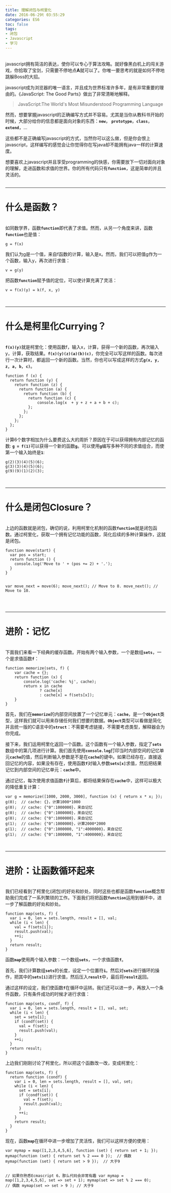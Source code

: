 ```yaml
---
title: 理解闭包与柯里化 
date: 2016-06-29t 03:55:29
categories: ES6
toc: false
tags:
- 闭包
- Javascript
- 学习
---
```


<p><br>javascript拥有简洁的表达，使你可以专心于算法攻略。就好像黑白机上的闯关游戏，你拾取了宝剑，只需要不停地点<strong>A</strong>就可以了。你唯一要思考的就是如何不停地跳躲Boss的大招。</p>
<p>javascript成为浏览器的唯一语言，并且成为世界标准许多年，是有非常重要的理由的。《JavaScript: The Good Parts》做出了非常清晰地解释。</p>
<blockquote>
    <p> JavaScript:The World's Most Misunderstood Programming Language</p>
</blockquote>
<p>然而，想要掌握javascript的正确编写方式并不容易。尤其是当你从教科书开始的时候，大部分给你的信息都是面向对象的东西：<strong><code>new</code></strong>， <strong><code>prototype</code></strong>，<strong><code>class</code></strong>，<strong><code>extend</code></strong>，...
    </p>
<p>这些都不是正确编写javascript的方式，当然你可以这么做，但是你会恨上javascript，这样编写的感觉会让你觉得你在写java却不能拥有java一样的计算速度。</p>
<p>想要喜欢上javascript并且享受programming的快感，你需要放下一切对面向对象的理解，走进函数和求值的世界。你的所有代码只有<strong><code>function</code></strong>，这是简单的并且灵活的。<br><br></p>
<hr>
<h1>什么是函数？</h1>
<p><br>如同数学界，函数<strong><code>function</code></strong>即代表了求值。然而，从另一个角度来讲，函数<strong><code>function</code></strong>也是值：</p>
<pre><code>g = f(x)</code></pre>
<p>我们认为g是一个值，来自f函数的计算，输入是x。然而，我们可以把值g作为一个函数，输入y，再次进行求值：</p>
<pre><code>v = g(y)</code></pre>
<p>把函数<strong><code>function</code></strong>赋予值的定位，可以使计算充满了灵活：</p>
<pre><code>v = f(x)(y) = k(f, x, y)</code></pre>
<p><br></p>
<hr>
<h1>什么是柯里化Currying？</h1>
<p><br><strong><code>f(x)(y)</code></strong>就是柯里化：使用函数f，输入x，计算，获得一个新的函数，再次输入y，计算，获取结果。<strong><code>f(x)(y)(z)(a)(b)(c)</code></strong>，你完全可以写这样的函数。每次进行一次计算时，都返回一个新的函数。当然，你也可以写成这样的方式<strong><code>g(x, y, z, a, b, c)</code></strong>。</p>
<pre><code>function f (x) {
  return function (y) {
    return function (z) {
      return function (a) {
        return function (b) {
          return function (c) {
              console.log(x  + y + z + a + b + c);
          };
        };
      };
    };
  };
}</code></pre>
<p>计算6个数字相加为什么要费这么大的周折？原因在于可以获得拥有内部记忆的函数: <strong><code>g = f(1)</code></strong>可以获得一个新的函数<strong><code>g</code></strong>。可以使用<strong><code>g</code></strong>编写多种不同的求值组合，而使第一个输入始终是<strong><code>1</code></strong>:</p>
<pre><code>g(2)(3)(4)(5)(6);
g(3)(3)(4)(5)(6);
g(9)(9)(1)(2)(3);</code></pre>
<p><br></p>
<hr>
<h1>什么是闭包Closure？</h1>
<p><br>上边的函数就是闭包，确切的说，利用柯里化机制的函数<strong><code>function</code></strong>就是闭包函数。通过柯里化，获取一个拥有记忆功能的函数，简化后续的多种计算操作，这就是闭包。</p>
<pre><code>function move(start) {
  var pos = start;
  return function () {
    console.log('Move to ' + (pos += 2) + '.');
  }
}

var move_next = move(6); 
move_next();  // Move to 8. 
move_next();  // Move to 10.</code></pre>
<p><br></p>
<hr>
<h1>进阶：记忆</h1>
<p><br>下面我们来看一下经典的缓存函数。开始有两个输入参数，一个是数组<strong><code>sets</code></strong>，一个是求值函数<strong><code>f</code></strong>：</p>
<pre><code>function memorize(sets, f) {
    var cache = {}; 
    return function (x) { 
        console.log('cache: %j', cache);
        return x in cache
               ? cache[x]
               : cache[x] = f(sets[x]);
    }
}</code></pre>
<p>首先，我们在<strong><code>memorize</code></strong>的内部空间放置了一个记忆单元：<strong><code>cache</code></strong>，是一个<strong><code>Object</code></strong>类型，这样我们就可以用来存储任何我们想要的数据。<strong><code>Object</code></strong>类型可以看做是简化并且统一版的C语言中的<strong><code>struct</code></strong>：不需要考虑链接，不需要考虑类型，解释器会为你完成。</p>
<p>接下来，我们运用柯里化返回一个函数。这个函数有一个输入参数，指定了<strong><code>sets</code></strong>数组中的第几项进行计算。我们首先使用<strong><code>console.log</code></strong>打印当时内部空间的记忆单元<strong><code>cache</code></strong>的值，然后判断输入参数是不是在<strong><code>cache</code></strong>的键中。如果已经存在，直接返回记忆的内容，如果没有存在，使用函数<strong><code>f</code></strong>对输入参数<strong><code>sets[x]</code></strong>求值，然后把结果记忆到内部空间的记忆单元：<strong><code>cache</code></strong>中。</p>
<p>通过记忆，每次使用求值函数<strong><code>f</code></strong>计算后，都将结果保存在<strong><code>cache</code></strong>中，这样可以极大的降低重复计算：</p>
<pre><code>var g = memorize([1000, 2000, 3000], function (x) { return x * x; });
g(0);  // cache: {}，计算1000*1000
g(0);  // cache: {"0":1000000}，来自记忆
g(0);  // cache: {"0":1000000}，来自记忆
g(0);  // cache: {"0":1000000}，来自记忆
g(1);  // cache: {"0":1000000}，计算2000*2000
g(1);  // cache: {"0":1000000, "1":4000000}，来自记忆
g(1);  // cache: {"0":1000000, "1":4000000}，来自记忆</code></pre>
<p><br></p>
<hr>
<h1>进阶：让函数循环起来</h1>
<p><br>我们已经看到了柯里化(闭包)的好处和妙处，同时这些也都是函数<strong><code>function</code></strong>概念帮助我们完成了一系列繁琐的工作。下面我们将把函数<strong><code>function</code></strong>运用到循环中，进一步了解函数的好处和妙处。</p>
<pre><code>function map(sets, f) {
  var i = 0, len = sets.length, result = [], val;  
  while (i &lt; len) {
    val = f(sets[i]);
    result.push(val);
    ++i;
  }
  return result;
}</code></pre>
<p>函数<strong><code>map</code></strong>使用两个输入参数：一个数组<strong><code>sets</code></strong>，一个求值函数<strong><code>f</code></strong>。</p>
<p>首先，我们计算数组<strong><code>sets</code></strong>的长度，设定一个位置符<strong><code>i</code></strong>。然后对<strong><code>sets</code></strong>进行循环的操作，把其中的<strong><code>sets[i]</code></strong>进行求值，然后压入<strong><code>result</code></strong>中，最后将<strong><code>result</code></strong>返回。</p>
<p>通过这样的设定，我们使函数<strong><code>f</code></strong>在循环中运转。我们还可以进一步，再放入一个条件函数，只有条件成功的时候才进行求值：</p>
<pre><code>function map(sets, condf, f) {
  var i = 0, len = sets.length, result = [], val, set;  
  while (i &lt; len) {
    set = sets[i];
    if (condf(set)) {
      val = f(set);
      result.push(val);
    }
    ++i;
  }
  return result;
}</code></pre>
<p>上边我们刚刚讨论了柯里化，所以把这个函数改一改，变成柯里化：</p>
<pre><code>function map(sets, f) {
  return function (condf) {
    var i = 0, len = sets.length, result = [], val, set;  
    while (i &lt; len) {
      set = sets[i];
      if (condf(set)) {
        val = f(set);
        result.push(val);
      }
      ++i;
    }
    return result;
  }
}</code></pre>
<p>现在，函数<strong><code>map</code></strong>在循环中进一步增加了灵活性，我们可以这样方便的使用：</p>
<pre><code>var mymap = map([1,2,3,4,5,6], function (set) { return set + 1; });
mymap(function (set) { return set % 2 === 0 });  // 偶数
mymap(function (set) { return set &gt; 9 });  // 大于9

// 如果你熟悉Ecmascript 6，那么代码会非常有趣
var mymap = map([1,2,3,4,5,6], set =&gt; set + 1);
mymap(set =&gt; set % 2 === 0);  // 偶数
mymap(set =&gt; set &gt; 9 );  // 大于9</code></pre>